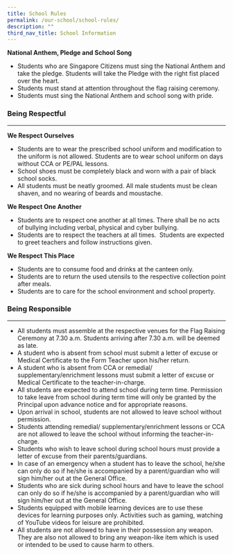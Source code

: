 ```yaml
---
title: School Rules
permalink: /our-school/school-rules/
description: ""
third_nav_title: School Information
---
```

**National Anthem, Pledge and School Song**

*   Students who are Singapore Citizens must sing the National Anthem and take the pledge. Students will take the Pledge with the right fist placed over the heart.
*   Students must stand at attention throughout the flag raising ceremony.
*   Students must sing the National Anthem and school song with pride.

### **Being Respectful**
--------------------
**We Respect Ourselves**

*   Students are to wear the prescribed school uniform and modification to the uniform is not allowed. Students are to wear school uniform on days without CCA or PE/PAL lessons.
*   School shoes must be completely black and worn with a pair of black school socks.
*   All students must be neatly groomed. All male students must be clean shaven, and no wearing of beards and moustache.

**We Respect One Another**

*   Students are to respect one another at all times. There shall be no acts of bullying including verbal, physical and cyber bullying.
*   Students are to respect the teachers at all times.  Students are expected to greet teachers and follow instructions given.

**We Respect This Place**

*   Students are to consume food and drinks at the canteen only.
*   Students are to return the used utensils to the respective collection point after meals.
*   Students are to care for the school environment and school property.

### **Being Responsible**
---------------------

*   All students must assemble at the respective venues for the Flag Raising Ceremony at 7.30 a.m. Students arriving after 7.30 a.m. will be deemed as late.
*   A student who is absent from school must submit a letter of excuse or Medical Certificate to the Form Teacher upon his/her return.
*   A student who is absent from CCA or remedial/ supplementary/enrichment lessons must submit a letter of excuse or Medical Certificate to the teacher-in-charge.
*   All students are expected to attend school during term time. Permission to take leave from school during term time will only be granted by the Principal upon advance notice and for appropriate reasons.
*   Upon arrival in school, students are not allowed to leave school without permission.
*   Students attending remedial/ supplementary/enrichment lessons or CCA are not allowed to leave the school without informing the teacher-in-charge.
*   Students who wish to leave school during school hours must provide a letter of excuse from their parents/guardians.
*   In case of an emergency when a student has to leave the school, he/she can only do so if he/she is accompanied by a parent/guardian who will sign him/her out at the General Office.
*   Students who are sick during school hours and have to leave the school can only do so if he/she is accompanied by a parent/guardian who will sign him/her out at the General Office.
*   Students equipped with mobile learning devices are to use these devices for learning purposes only. Activities such as gaming, watching of YouTube videos for leisure are prohibited.
*   All students are not allowed to have in their possession any weapon. They are also not allowed to bring any weapon-like item which is used or intended to be used to cause harm to others.